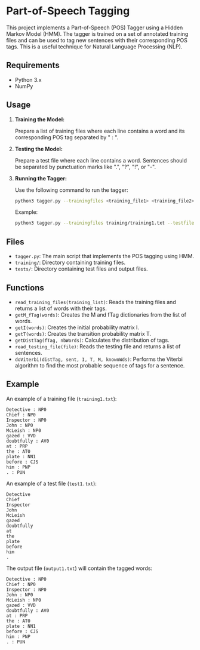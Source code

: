# Part-of-Speech Tagging

This project implements a Part-of-Speech (POS) Tagger using a Hidden Markov Model (HMM). The tagger is trained on a set of annotated training files and can be used to tag new sentences with their corresponding POS tags. This is a useful technique for Natural Language Processing (NLP).

## Requirements

- Python 3.x
- NumPy

## Usage

1. **Training the Model:**

   Prepare a list of training files where each line contains a word and its corresponding POS tag separated by " : ".

2. **Testing the Model:**

   Prepare a test file where each line contains a word. Sentences should be separated by punctuation marks like ".", "?", "!", or "-".

3. **Running the Tagger:**

   Use the following command to run the tagger:

   ```bash
   python3 tagger.py --trainingfiles <training_file1> <training_file2> ... --testfile <test_file> --outputfile <output_file>
   ```

   Example:

   ```bash
   python3 tagger.py --trainingfiles training/training1.txt --testfile tests/test1.txt --outputfile tests/output1.txt
   ```

## Files

- `tagger.py`: The main script that implements the POS tagging using HMM.
- `training/`: Directory containing training files.
- `tests/`: Directory containing test files and output files.

## Functions

- `read_training_files(training_list)`: Reads the training files and returns a list of words with their tags.
- `getM_fTag(words)`: Creates the M and fTag dictionaries from the list of words.
- `getI(words)`: Creates the initial probability matrix I.
- `getT(words)`: Creates the transition probability matrix T.
- `getDistTag(fTag, nbWords)`: Calculates the distribution of tags.
- `read_testing_file(file)`: Reads the testing file and returns a list of sentences.
- `doViterbi(distTag, sent, I, T, M, knownWds)`: Performs the Viterbi algorithm to find the most probable sequence of tags for a sentence.

## Example

An example of a training file (`training1.txt`):

```
Detective : NP0
Chief : NP0
Inspector : NP0
John : NP0
McLeish : NP0
gazed : VVD
doubtfully : AV0
at : PRP
the : AT0
plate : NN1
before : CJS
him : PNP
. : PUN
```

An example of a test file (`test1.txt`):

```
Detective
Chief
Inspector
John
McLeish
gazed
doubtfully
at
the
plate
before
him
.
```

The output file (`output1.txt`) will contain the tagged words:

```
Detective : NP0
Chief : NP0
Inspector : NP0
John : NP0
McLeish : NP0
gazed : VVD
doubtfully : AV0
at : PRP
the : AT0
plate : NN1
before : CJS
him : PNP
. : PUN
```
